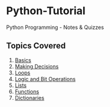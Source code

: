 # Python-Tutorial
Python Programming - Notes &amp; Quizzes 

## Topics Covered

1. [Basics](https://github.com/ShrikanthDeva/Python-Tutorial/tree/main/1.%20Basics)
2. [Making Decisions](https://github.com/ShrikanthDeva/Python-Tutorial/tree/main/Making-Decisions)
3. [Loops](https://github.com/ShrikanthDeva/Python-Tutorial/tree/main/3.%20Loops)
4. [Logic and Bit Operations](https://github.com/ShrikanthDeva/Python-Tutorial/tree/main/4.%20Logic%20and%20Bit%20Operator)
5. [Lists]()
6. [Functions]()
7. [Dictionaries]()
